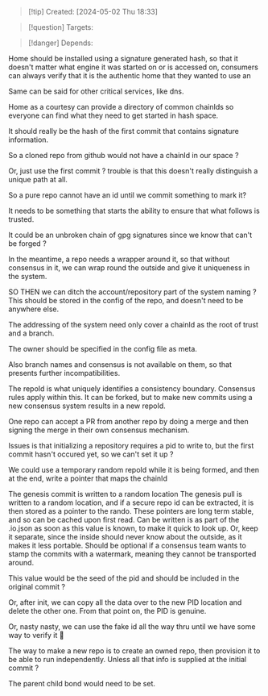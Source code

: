 
>[!tip] Created: [2024-05-02 Thu 18:33]

>[!question] Targets: 

>[!danger] Depends: 

Home should be installed using a signature generated hash, so that it doesn't matter what engine it was started on or is accessed on, consumers can always verify that it is the authentic home that they wanted to use an

Same can be said for other critical services, like dns.

Home as a courtesy can provide a directory of common chainIds so everyone can find what they need to get started in hash space.

It should really be the hash of the first commit that contains signature information.

So a cloned repo from github would not have a chainId in our space ?

Or, just use the first commit ? trouble is that this doesn't really distinguish a unique path at all.

So a pure repo cannot have an id until we commit something to mark it?

It needs to be something that starts the ability to ensure that what follows is trusted.

It could be an unbroken chain of gpg signatures since we know that can't be forged ?

In the meantime, a repo needs a wrapper around it, so that without consensus in it, we can wrap round the outside and give it uniqueness in the system.

SO THEN we can ditch the account/repository part of the system naming ?
This should be stored in the config of the repo, and doesn't need to be anywhere else.

The addressing of the system need only cover a chainId as the root of trust and a branch.

The owner should be specified in the config file as meta.

Also branch names and consensus is not available on them, so that presents further incompatibilities.

The repoId is what uniquely identifies a consistency boundary.  Consensus rules apply within this.  It can be forked, but to make new commits using a new consensus system results in a new repoId.

One repo can accept a PR from another repo by doing a merge and then signing the merge in their own consensus mechanism.

Issues is that initializing a repository requires a pid to write to, but the first commit hasn't occured yet, so we can't set it up ?

We could use a temporary random repoId while it is being formed, and then at the end, write a pointer that maps the chainId

The genesis commit is written to a random location 
The genesis pull is written to a random location, and if a secure repo id can be extracted, it is then stored as a pointer to the rando.
These pointers are long term stable, and so can be cached upon first read.
Can be written is as part of the .io.json as soon as this value is known, to make it quick to look up.  Or, keep it separate, since the inside should never know about the outside, as it makes it less portable.
Should be optional if a consensus team wants to stamp the commits with a watermark, meaning they cannot be transported around.

This value would be the seed of the pid and should be included in the original commit ?

Or, after init, we can copy all the data over to the new PID location and delete the other one.
From that point on, the PID is genuine.

Or, nasty nasty, we can use the fake id all the way thru until we have some way to verify it :shrug:

The way to make a new repo is to create an owned repo, then provision it to be able to run independently.  Unless all that info is supplied at the initial commit ?

The parent child bond would need to be set.